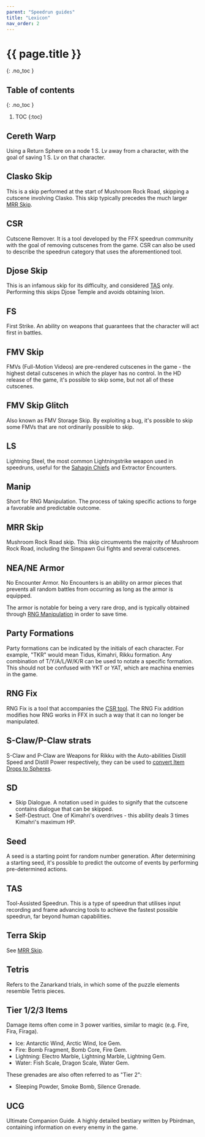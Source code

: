 ```yaml
---
parent: "Speedrun guides"
title: "Lexicon"
nav_order: 2
---
```

# {{ page.title }}
{: .no_toc }

## Table of contents
{: .no_toc }

1. TOC
{:toc}

## Cereth Warp
Using a Return Sphere on a node 1 S. Lv away from a character, with the goal of saving 1 S. Lv on that character.

## Clasko Skip
This is a skip performed at the start of Mushroom Rock Road, skipping a cutscene involving Clasko. This skip typically precedes the much larger [MRR Skip](#mrr-skip).

## CSR
Cutscene Remover. It is a tool developed by the FFX speedrun community with the goal of removing cutscenes from the game. CSR can also be used to describe the speedrun category that uses the aforementioned tool.

## Djose Skip
This is an infamous skip for its difficulty, and considered [TAS](#tas) only. Performing this skips Djose Temple and avoids obtaining Ixion.

## FS
First Strike. An ability on weapons that guarantees that the character will act first in battles.
<!--Considered explaining 0 ICV here and linking to CTB page but I felt like a basic explanation probably sufficies for the purpose of this page-->

## FMV Skip
FMVs (Full-Motion Videos) are pre-rendered cutscenes in the game - the highest detail cutscenes in which the player has no control. In the HD release of the game, it's possible to skip some, but not all of these cutscenes.

## FMV Skip Glitch
Also known as FMV Storage Skip. By exploiting a bug, it's possible to skip some FMVs that are not ordinarily possible to skip.

## LS
Lightning Steel, the most common Lightningstrike weapon used in speedruns, useful for the [Sahagin Chiefs](./any-percent/sahagin-chiefs.md) and Extractor Encounters.

## Manip
Short for RNG Manipulation. The process of taking specific actions to forge a favorable and predictable outcome.

## MRR Skip
Mushroom Rock Road skip. This skip circumvents the majority of Mushroom Rock Road, including the Sinspawn Gui fights and several cutscenes.

## NEA/NE Armor
No Encounter Armor. No Encounters is an ability on armor pieces that prevents all random battles from occurring as long as the armor is equipped.

The armor is notable for being a very rare drop, and is typically obtained through [RNG Manipulation](../rng/index.md) in order to save time.

## Party Formations
Party formations can be indicated by the initials of each character. For example, "TKR" would mean Tidus, Kimahri, Rikku formation. Any combination of T/Y/A/L/W/K/R can be used to notate a specific formation.
This should not be confused with YKT or YAT, which are machina enemies in the game.

## RNG Fix
RNG Fix is a tool that accompanies the [CSR tool](#csr). The RNG Fix addition modifies how RNG works in FFX in such a way that it can no longer be manipulated.

## S-Claw/P-Claw strats
S-Claw and P-Claw are Weapons for Rikku with the Auto-abilities Distill Speed and Distill Power respectively, they can be used to [convert Item Drops to Spheres](./any-percent/spheres.md#distillers).

## SD
* Skip Dialogue. A notation used in guides to signify that the cutscene contains dialogue that can be skipped.
* Self-Destruct. One of Kimahri's overdrives - this ability deals 3 times Kimahri's maximum HP.

## Seed
A seed is a starting point for random number generation. After determining a starting seed, it's possible to predict the outcome of events by performing pre-determined actions.

## TAS
Tool-Assisted Speedrun. This is a type of speedrun that utilises input recording and frame advancing tools to achieve the fastest possible speedrun, far beyond human capabilities.

## Terra Skip
See [MRR Skip](#mrr-skip).

## Tetris
Refers to the Zanarkand trials, in which some of the puzzle elements resemble Tetris pieces.

## Tier 1/2/3 Items
Damage items often come in 3 power varities, similar to magic (e.g. Fire, Fira, Firaga).
* Ice: Antarctic Wind, Arctic Wind, Ice Gem.
* Fire: Bomb Fragment, Bomb Core, Fire Gem.
* Lightning: Electro Marble, Lightning Marble, Lightning Gem.
* Water: Fish Scale, Dragon Scale, Water Gem.
  
These grenades are also often referred to as "Tier 2":
* Sleeping Powder, Smoke Bomb, Silence Grenade.

## UCG
Ultimate Companion Guide. A highly detailed bestiary written by Pbirdman, containing information on every enemy in the game.